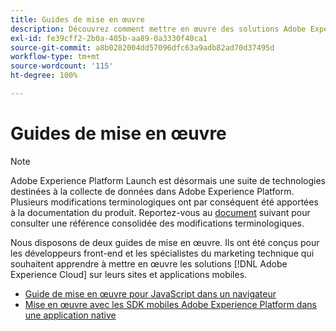 ```yaml
---
title: Guides de mise en œuvre
description: Découvrez comment mettre en œuvre des solutions Adobe Experience Cloud à l’aide des balises.
exl-id: fe39cff2-2b0a-405b-aa89-0a3330f40ca1
source-git-commit: a8b0282004dd57096dfc63a9adb82ad70d37495d
workflow-type: tm+mt
source-wordcount: '115'
ht-degree: 100%

---
```


# Guides de mise en œuvre

>[!NOTE]
>
>Adobe Experience Platform Launch est désormais une suite de technologies destinées à la collecte de données dans Adobe Experience Platform. Plusieurs modifications terminologiques ont par conséquent été apportées à la documentation du produit. Reportez-vous au [document](../term-updates.md) suivant pour consulter une référence consolidée des modifications terminologiques.

Nous disposons de deux guides de mise en œuvre. Ils ont été conçus pour les développeurs front-end et les spécialistes du marketing technique qui souhaitent apprendre à mettre en œuvre les solutions [!DNL Adobe Experience Cloud] sur leurs sites et applications mobiles.

* [Guide de mise en œuvre pour JavaScript dans un navigateur](https://experienceleague.adobe.com/docs/experience-cloud/implementing-in-websites-with-launch/index.html?lang=fr)
* [Mise en œuvre avec les SDK mobiles Adobe Experience Platform dans une application native](https://aep-sdks.gitbook.io/docs/)
